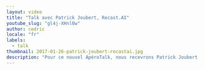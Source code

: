 ```yaml
---
layout: video
title: "Talk avec Patrick Joubert, Recast.AI"
youtube_slug: "gl4j-XHnl0w"
author: cedric
locale: "fr"
labels:
  - talk
thumbnail: 2017-01-26-patrick-joubert-recastai.jpg
description: "Pour ce nouvel ApéroTalk, nous recevrons Patrick Joubert, CEO de Recast.AI, la plateforme d’intelligence artificielle qui démocratise l'usage des bots ! "
---
```

